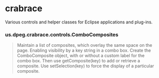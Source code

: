 # crabrace
Various controls and helper classes for Eclipse applications and plug-ins.

### us.dpeg.crabrace.controls.ComboComposites
>Maintain a list of composites, which overlay the same space on the page. Enabling visibility by a key string in a combo box. Create the ComboComposite object, with or without a custom label for the combo box. Then use getComposite(key) to add or retrieve a composite. Use setSelection(key) to force the display of a particular composite.
